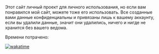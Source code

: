 Этот сайт личный проект для личного использования, но если вам понравился мой сайт, можете тоже его использовать. Все созданные вами данные конфиденциальны и привязаны лишь к вашему аккаунту, если вы удалили данные, значит они удалились, ничего и нигде не хранится без вашего ведома. 

Времени потрачено:

[![wakatime](https://wakatime.com/badge/user/baeecb1a-d653-4f56-8f94-311f4c3da276/project/e92942c1-b4e9-4869-9c37-48ebf7ac4205.svg)](https://wakatime.com/badge/user/baeecb1a-d653-4f56-8f94-311f4c3da276/project/e92942c1-b4e9-4869-9c37-48ebf7ac4205)

